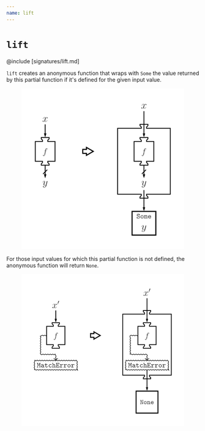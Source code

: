```yaml
---
name: lift
---
```


# `lift`

@include [signatures/lift.md]

`lift` creates an anonymous function that wraps with `Some` the value returned by this partial function if it's defined for the given input value.

<figure class="diagram">
  <img src="images/lift.svg" alt="lift function">
  <!-- <figcaption class="diagram-desc"></figcaption> -->
</figure>

For those input values for which this partial function is not defined, the anonymous function will return `None`.

<figure class="diagram">
  <img src="images/lift.2.svg" alt="lift function">
  <!-- <figcaption class="diagram-desc"></figcaption> -->
</figure>

